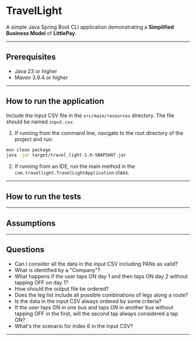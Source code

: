 # TravelLight
A simple Java Spring Boot CLI application demonstrating a **Simplified Business Model** of **LittlePay**.

---
## Prerequisites
- Java 23 or higher
- Maven 3.9.4 or higher
---
## How to run the application
Include the input CSV file in the `src/main/resources` directory. 
The file should be named `input.csv`.

1. If running from the command line, navigate to the root directory of the project and run:
```bash
mvn clean package
java -jar target/travel_light-1.0-SNAPSHOT.jar
```
2. If running from an IDE, run the main method in the `com.travellight.TravelLightApplication` class.
---
## How to run the tests

---
## Assumptions

---
## Questions
- Can I consider all the data in the input CSV including PANs as valid?
- What is identified by a "Company"?
- What happens if the user taps ON day 1 and then taps ON day 2 without tapping OFF on day 1?
- How should the output file be ordered?
- Does the leg list include all possible combinations of legs along a route?
- Is the data in the input CSV always ordered by some criteria?
- If the user taps ON in one bus and taps ON in another bus without tapping OFF in the first, will the second tap always 
  considered a tap ON?
- What's the scenario for index 6 in the input CSV?

---


